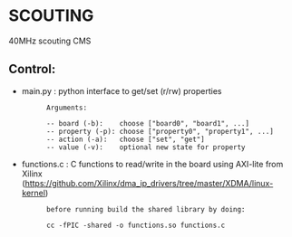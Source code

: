 # SCOUTING
40MHz scouting CMS

## Control:

- main.py : python interface to get/set (r/rw) properties

            Arguments:
            
            -- board (-b):    choose ["board0", "board1", ...]
            -- property (-p): choose ["property0", "property1", ...]
            -- action (-a):   choose ["set", "get"]
            -- value (-v):    optional new state for property
            
- functions.c : C functions to read/write in the board using AXI-lite from Xilinx (https://github.com/Xilinx/dma_ip_drivers/tree/master/XDMA/linux-kernel)
            
            before running build the shared library by doing:
            
            cc -fPIC -shared -o functions.so functions.c
